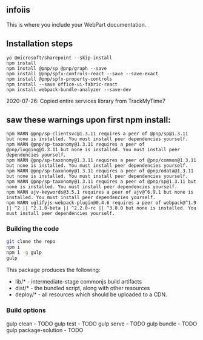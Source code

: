 ## infoiis

This is where you include your WebPart documentation.

## Installation steps
```
yo @microsoft/sharepoint --skip-install
npm install
npm install @pnp/sp @pnp/graph --save
npm install @pnp/spfx-controls-react --save --save-exact
npm install @pnp/spfx-property-controls
npm install --save office-ui-fabric-react
npm install webpack-bundle-analyzer --save-dev
```

2020-07-26:  Copied entire services library from TrackMyTime7



## saw these warnings upon first npm install:
```
npm WARN @pnp/sp-clientsvc@1.3.11 requires a peer of @pnp/sp@1.3.11 but none is installed. You must install peer dependencies yourself.
npm WARN @pnp/sp-taxonomy@1.3.11 requires a peer of @pnp/logging@1.3.11 but none is installed. You must install peer dependencies yourself.
npm WARN @pnp/sp-taxonomy@1.3.11 requires a peer of @pnp/common@1.3.11 but none is installed. You must install peer dependencies yourself.
npm WARN @pnp/sp-taxonomy@1.3.11 requires a peer of @pnp/odata@1.3.11 but none is installed. You must install peer dependencies yourself.
npm WARN @pnp/sp-taxonomy@1.3.11 requires a peer of @pnp/sp@1.3.11 but none is installed. You must install peer dependencies yourself.
npm WARN ajv-keywords@3.5.1 requires a peer of ajv@^6.9.1 but none is installed. You must install peer dependencies yourself.
npm WARN uglifyjs-webpack-plugin@0.4.6 requires a peer of webpack@^1.9 || ^2 || ^2.1.0-beta || ^2.2.0-rc || ^3.0.0 but none is installed. You must install peer dependencies yourself.
```

### Building the code

```bash
git clone the repo
npm i
npm i -g gulp
gulp
```

This package produces the following:

* lib/* - intermediate-stage commonjs build artifacts
* dist/* - the bundled script, along with other resources
* deploy/* - all resources which should be uploaded to a CDN.

### Build options

gulp clean - TODO
gulp test - TODO
gulp serve - TODO
gulp bundle - TODO
gulp package-solution - TODO

